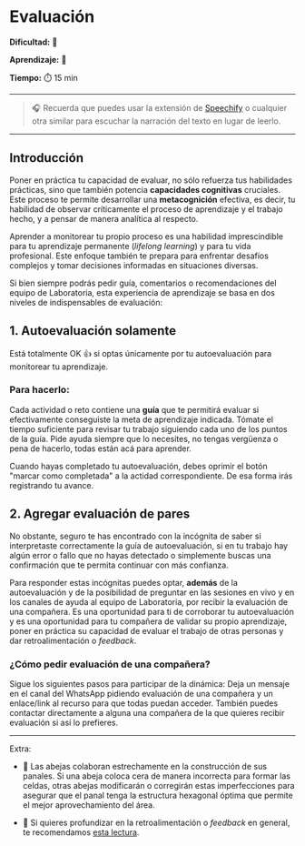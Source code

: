 # Evaluación

**Dificultad:** 🌻 

**Aprendizaje:** 🍯 

**Tiempo:** ⏱️️ 15 min

---

> 🎧 Recuerda que puedes usar la extensión de [Speechify](https://speechify.com/es/extension-de-chrome/) o cualquier otra similar para escuchar la narración del texto en lugar de leerlo.

---

## Introducción

Poner en práctica tu capacidad de evaluar, no sólo refuerza tus habilidades prácticas, sino que también potencia **capacidades cognitivas** cruciales. Este proceso te permite desarrollar una **metacognición** efectiva, es decir, tu habilidad de observar críticamente el proceso de aprendizaje y el trabajo hecho, y a pensar de manera analítica al respecto. 

Aprender a monitorear tu propio proceso es una habilidad imprescindible para tu aprendizaje permanente (*lifelong learning*) y para tu vida profesional. Este enfoque también te prepara para enfrentar desafíos complejos y tomar decisiones informadas en situaciones diversas. 

Si bien siempre podrás pedir guía, comentarios o recomendaciones del equipo de Laboratoria, esta experiencia de aprendizaje se basa en dos niveles de indispensables de evaluación:

## 1. Autoevaluación solamente

Está totalmente OK 👍 si optas únicamente por tu autoevaluación para monitorear tu aprendizaje. 

### Para hacerlo:

Cada actividad o reto contiene una **guía** que te permitirá evaluar si efectivamente conseguiste la meta de aprendizaje indicada. Tómate el tiempo suficiente para revisar tu trabajo siguiendo cada uno de los puntos de la guía. Pide ayuda siempre que lo necesites, no tengas vergüenza o pena de hacerlo, todas están acá para aprender.

Cuando hayas completado tu autoevaluación, debes oprimir el botón "marcar como completada" a la actidad correspondiente. De esa forma irás registrando tu avance.

## 2. Agregar evaluación de pares

No obstante, seguro te has encontrado con la incógnita de saber si interpretaste correctamente la guía de autoevaluación, si en tu trabajo hay algún error o fallo que no hayas detectado o simplemente buscas una confirmación que te permita continuar con más confianza.

Para responder estas incógnitas puedes optar, **además** de la autoevaluación y de la posibilidad de preguntar en las sesiones en vivo y en los canales de ayuda al equipo de Laboratoria, por recibir la evaluación de una compañera. Es una oportunidad para ti de corroborar tu autoevaluación y es una oportunidad para tu compañera de validar su propio aprendizaje, poner en práctica su capacidad de evaluar el trabajo de otras personas y dar retroalimentación o *feedback*.

### ¿Cómo pedir evaluación de una compañera?

Sigue los siguientes pasos para participar de la dinámica:  Deja un mensaje en el canal del WhatsApp pidiendo evaluación de una compañera y un enlace/link al recurso para que todas puedan acceder.  También puedes contactar directamente a alguna una compañera de la que quieres recibir  evaluación si así lo prefieres.
   
--- 

Extra:

- 🐝 Las abejas colaboran estrechamente en la construcción de sus panales. Si una abeja coloca cera de manera incorrecta para formar las celdas, otras abejas modificarán o corregirán estas imperfecciones para asegurar que el panal tenga la estructura hexagonal óptima que permite el mejor aprovechamiento del área. 

- 🌱 Si quieres profundizar en la retroalimentación o *feedback* en general, te recomendamos [esta lectura](https://www-radicalcandor-com.translate.goog/blog/how-to-give-and-receive-feedback/?_x_tr_sl=en&_x_tr_tl=es&_x_tr_hl=es-419&_x_tr_pto=wapp).
